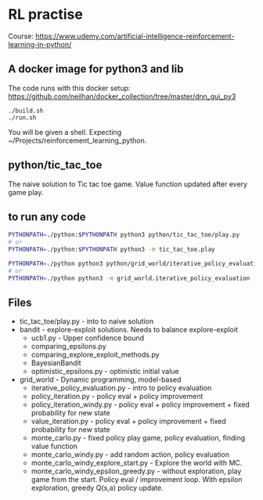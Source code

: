 # RL practise

Course: [https://www.udemy.com/artificial-intelligence-reinforcement-learning-in-python/ ](https://www.udemy.com/artificial-intelligence-reinforcement-learning-in-python/)

## A docker image for python3 and lib
The code runs with this docker setup: [https://github.com/neilhan/docker_collection/tree/master/dnn_gui_py3 ](https://github.com/neilhan/docker_collection/tree/master/dnn_gui_py3)

    ./build.sh
    ./run.sh

You will be given a shell. Expecting ~/Projects/reinforcement_learning_python.

## python/tic_tac_toe

The naive solution to Tic tac toe game. Value function updated after every game play.

## to run any code

```sh
PYTHONPATH=./python:$PYTHONPATH python3 python/tic_tac_toe/play.py
# or
PYTHONPATH=./python:$PYTHONPATH python3 -m tic_tac_toe.play

PYTHONPATH=./python python3 python/grid_world/iterative_policy_evaluation.py
# or
PYTHONPATH=./python python3 -m grid_world.iterative_policy_evaluation
```

## Files
- tic_tac_toe/play.py - into to naive solution
- bandit - explore-exploit solutions. Needs to balance explore-exploit
  - ucb1.py - Upper confidence bound
  - comparing_epsilons.py
  - comparing_explore_exploit_methods.py
  - BayesianBandit
  - optimistic_epsilons.py - optimistic initial value
- grid_world - Dynamic programming, model-based
  - iterative_policy_evaluation.py - intro to policy evaluation
  - policy_iteration.py - policy eval + policy improvement
  - policy_iteration_windy.py - policy eval + policy improvement + fixed probability for new state
  - value_iteration.py - policy eval + policy improvement + fixed probability for new state
  - monte_carlo.py - fixed policy play game, policy evaluation, finding value function
  - monte_carlo_windy.py - add random action, policy evaluation
  - monte_carlo_windy_explore_start.py - Explore the world with MC.
  - monte_carlo_windy_epsilon_greedy.py - without exploration, play game from the start.
    Policy eval / improvement loop. With epsilon exploration, greedy Q(s,a) policy update.
